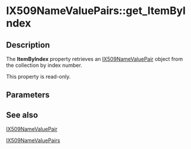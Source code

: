 # IX509NameValuePairs::get_ItemByIndex

## Description

The **ItemByIndex** property retrieves an [IX509NameValuePair](https://learn.microsoft.com/windows/desktop/api/certenroll/nn-certenroll-ix509namevaluepair) object from the collection by index number.

This property is read-only.

## Parameters

## See also

[IX509NameValuePair](https://learn.microsoft.com/windows/desktop/api/certenroll/nn-certenroll-ix509namevaluepair)

[IX509NameValuePairs](https://learn.microsoft.com/windows/desktop/api/certenroll/nn-certenroll-ix509namevaluepairs)